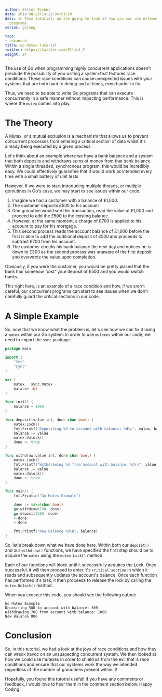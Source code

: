 ```yaml
---
author: Elliot Forbes
date: 2018-08-25T14:21:04+01:00
desc: In this tutorial, we are going to look at how you can use mutexes in your Go
  programs
series: golang

tags:
- advanced
title: Go Mutex Tutorial
twitter: https://twitter.com/Elliot_F
weight: 24
---
```


The use of Go when programming highly concurrent applications doesn't preclude the possibility of you writing a system that features race conditions. These race conditions can cause unexpected issues with your systems that are both hard to debug and at times, even harder to fix. 

Thus, we need to be able to write Go programs that can execute concurrently in a safe manner without impacting performance. This is where the `mutex` comes into play.

# The Theory

A Mutex, or a mutual exclusion is a mechanism that allows us to prevent concurrent processes from entering a critical section of data whilst it's already being executed by a given process. 

Let's think about an example where we have a bank balance and a system that both deposits and withdraws sums of money from that bank balance. Within a single threaded, synchronous program, this would be incredibly easy. We could effectively guarantee that it would work as intended every time with a small battery of unit tests.

However, if we were to start introducing multiple threads, or multiple goroutines in Go's case, we may start to see issues within our code. 

1. Imagine we had a customer with a balance of £1,000.
1. The customer deposits £500 to his account
1. One goroutine would see this transaction, read the value at £1,000 and proceed to add the £500 to the existing balance.
1. However, at the same moment, a charge of £700 is applied to his account to pay for his mortgage.
1. This second process reads the account balance of £1,000 before the first is able to add the additional deposit of £500 and proceeds to subtract £700 from his account.
1. The customer checks his bank balance the next day and notices he is down to £300 as the second process was unaware of the first deposit and overwrote the value upon completion.

Obviously, if you were the customer, you would be pretty pissed that the bank had somehow *"lost"* your deposit of £500 and you would switch banks.

This right here, is an example of a race condition and how, if we aren't careful, our concurrent programs can start to see issues when we don't carefully guard the critical sections in our code.

# A Simple Example

So, now that we know what the problem is, let's see how we can fix it using a `mutex` within our Go system. In order to use `mutexes` within our code, we need to import the `sync` package. 

```go
package main

import (
	"fmt"
	"sync"
)

var (
	mutex   sync.Mutex
	balance int
)

func init() {
	balance = 1000
}

func deposit(value int, done chan bool) {
	mutex.Lock()
	fmt.Printf("Depositing %d to account with balance: %d\n", value, balance)
	balance += value
	mutex.Unlock()
	done <- true
}

func withdraw(value int, done chan bool) {
	mutex.Lock()
	fmt.Printf("Withdrawing %d from account with balance: %d\n", value, balance)
	balance -= value
	mutex.Unlock()
	done <- true
}

func main() {
	fmt.Println("Go Mutex Example")

	done := make(chan bool)
	go withdraw(700, done)
	go deposit(500, done)
	<-done
	<-done

	fmt.Printf("New Balance %d\n", balance)
}

```

So, let's break down what we have done here. Within both our `deposit()` and our `withdraw()` functions, we have specified the first step should be to acquire the `mutex` using the `mutex.Lock()` method. 

Each of our functions will block until it successfully acquires the Lock. Once successful, it will then proceed to enter it's `critical section` in which it reads and subsequently updates the account's balance. Once each function has performed it's task, it then proceeds to release the lock by calling the `mutex.Unlock()` method.

When you execute this code, you should see the following output:

```plaintext
Go Mutex Example
Depositing 500 to account with balance: 300
Withdrawing 700 from account with balance: 1000
New Balance 800
```

# Conclusion

So, in this tutorial, we had a look at the joys of race conditions and how they can wreck havoc on an unsuspecting concurrent system. We then looked at how we could use mutexes in order to shield us from the evil that is race conditions and ensure that our systems work the way we intended regardless of the number of goroutines present within it!

Hopefully, you found this tutorial useful! If you have any comments or feedback, I would love to hear them in the comment section below. Happy Coding!